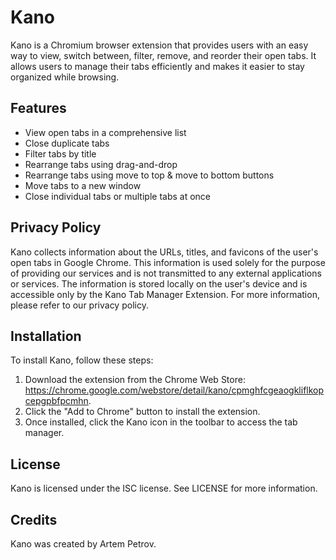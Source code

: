 # Kano

Kano is a Chromium browser extension that provides users with an easy way to view, switch between, filter, remove, and reorder their open tabs. It allows users to manage their tabs efficiently and makes it easier to stay organized while browsing.

## Features

- View open tabs in a comprehensive list
- Close duplicate tabs 
- Filter tabs by title
- Rearrange tabs using drag-and-drop
- Rearrange tabs using move to top & move to bottom buttons
- Move tabs to a new window
- Close individual tabs or multiple tabs at once

## Privacy Policy

Kano collects information about the URLs, titles, and favicons of the user's open tabs in Google Chrome. This information is used solely for the purpose of providing our services and is not transmitted to any external applications or services. The information is stored locally on the user's device and is accessible only by the Kano Tab Manager Extension. For more information, please refer to our privacy policy.

## Installation

To install Kano, follow these steps:

1. Download the extension from the Chrome Web Store: https://chrome.google.com/webstore/detail/kano/cpmghfcgeaogkliflkopcepgpbfpcmhn.
2. Click the "Add to Chrome" button to install the extension.
3. Once installed, click the Kano icon in the toolbar to access the tab manager.

## License

Kano is licensed under the ISC license. See LICENSE for more information.

## Credits

Kano was created by Artem Petrov. 
